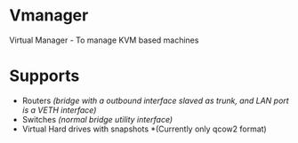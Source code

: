 # Vmanager
Virtual Manager - To manage KVM based machines

# Supports

 * Routers *(bridge with a outbound interface slaved as trunk, and LAN port is a VETH interface)*
 * Switches *(normal bridge utility interface)*
 * Virtual Hard drives with snapshots *(Currently only qcow2 format)
